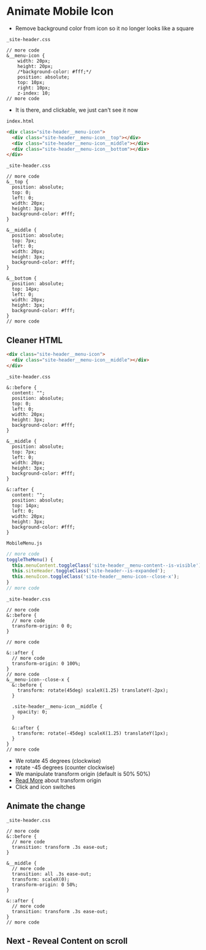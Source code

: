 # Animate Mobile Icon
* Remove background color from icon so it no longer looks like a square

`_site-header.css`

```
// more code
&__menu-icon {
    width: 20px;
    height: 20px;
    /*background-color: #fff;*/
    position: absolute;
    top: 10px;
    right: 10px;
    z-index: 10;
// more code
```

* It is there, and clickable, we just can't see it now

`index.html`

```html
<div class="site-header__menu-icon">
  <div class="site-header__menu-icon__top"></div>
  <div class="site-header__menu-icon__middle"></div>
  <div class="site-header__menu-icon__bottom"></div>
</div>
```

`_site-header.css`

```
// more code
&__top {
  position: absolute;
  top: 0;
  left: 0;
  width: 20px;
  height: 3px;
  background-color: #fff;
}

&__middle {
  position: absolute;
  top: 7px;
  left: 0;
  width: 20px;
  height: 3px;
  background-color: #fff;
}

&__bottom {
  position: absolute;
  top: 14px;
  left: 0;
  width: 20px;
  height: 3px;
  background-color: #fff;
}
// more code
```

## Cleaner HTML
```html
<div class="site-header__menu-icon">
  <div class="site-header__menu-icon__middle"></div>
</div>
```

`_site-header.css`

```
&::before {
  content: "";
  position: absolute;
  top: 0;
  left: 0;
  width: 20px;
  height: 3px;
  background-color: #fff;
}

&__middle {
  position: absolute;
  top: 7px;
  left: 0;
  width: 20px;
  height: 3px;
  background-color: #fff;
}

&::after {
  content: "";
  position: absolute;
  top: 14px;
  left: 0;
  width: 20px;
  height: 3px;
  background-color: #fff;
}
```

`MobileMenu.js`

```js
// more code
toggleTheMenu() {
  this.menuContent.toggleClass('site-header__menu-content--is-visible');
  this.siteHeader.toggleClass('site-header--is-expanded');
  this.menuIcon.toggleClass('site-header__menu-icon--close-x');
}
// more code
```

`_site-header.css`

```
// more code
&::before {
  // more code
  transform-origin: 0 0;
}

// more code

&::after {
  // more code
  transform-origin: 0 100%;
}
// more code
&__menu-icon--close-x {
  &::before {
    transform: rotate(45deg) scaleX(1.25) translateY(-2px);
  }

  .site-header__menu-icon__middle {
    opacity: 0;
  }

  &::after {
    transform: rotate(-45deg) scaleX(1.25) translateY(1px);
  }
}
// more code
```

* We rotate 45 degrees (clockwise)
* rotate -45 degrees (counter clockwise)
* We manipulate transform origin (default is 50% 50%)
* [Read More](https://css-tricks.com/almanac/properties/t/transform-origin/) about transform origin
* Click and icon switches

## Animate the change
`_site-header.css`

```
// more code
&::before {
  // more code
  transition: transform .3s ease-out;
}

&__middle {
  // more code
  transition: all .3s ease-out;
  transform: scaleX(0);
  transform-origin: 0 50%;
}

&::after {
  // more code
  transition: transform .3s ease-out;
}
// more code
```

## Next - Reveal Content on scroll

